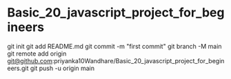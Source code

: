 # Basic_20_javascript_project_for_begineers


git init
git add README.md
git commit -m "first commit"
git branch -M main
git remote add origin git@github.com:priyanka10Wandhare/Basic_20_javascript_project_for_begineers.git
git push -u origin main
